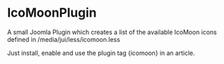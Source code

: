 # IcoMoonPlugin
A small Joomla Plugin which creates a list of the available IcoMoon icons defined in /media/jui/less/icomoon.less

Just install, enable and use the plugin tag {icomoon} in an article.
